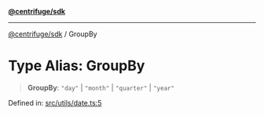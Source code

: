 [**@centrifuge/sdk**](../README.md)

***

[@centrifuge/sdk](../README.md) / GroupBy

# Type Alias: GroupBy

> **GroupBy**: `"day"` \| `"month"` \| `"quarter"` \| `"year"`

Defined in: [src/utils/date.ts:5](https://github.com/centrifuge/centrifuge-sdk/blob/35076f925246b8dbb28e12a5beeb6327f126023f/src/utils/date.ts#L5)
